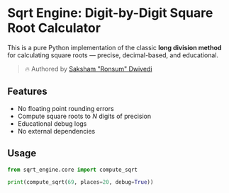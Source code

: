# Sqrt Engine: Digit-by-Digit Square Root Calculator

This is a pure Python implementation of the classic **long division method** for calculating square roots — precise, decimal-based, and educational.

> 🔥 Authored by [Saksham "Ronsum" Dwivedi](https://github.com/RonsumGameDev)

## Features
- No floating point rounding errors
- Compute square roots to *N* digits of precision
- Educational debug logs
- No external dependencies

## Usage

```python
from sqrt_engine.core import compute_sqrt

print(compute_sqrt(69, places=20, debug=True))
